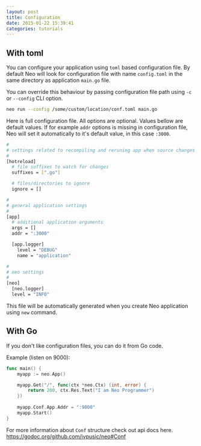 ```yaml
---
layout: post
title: Configuration
date: 2015-01-22 15:39:41
categories: tutorials
---
```


## With toml

You can configure your application using ``toml`` based configuration file. By default Neo will look for configuration file with name ``config.toml`` in the same directory as application ``main.go`` file.

You can override this behaviour by passing configuration file path using ``-c`` or ``--config`` CLI option.

```bash
neo run --config /some/custom/location/conf.toml main.go
```

Here is full configuration file. All options are optional.
Values bellow are default values. If for example ``addr`` options is missing in configuration file, Neo will set it automatically to it's default value, in this case ``:3000``.

```bash
#
# settings related to recompiling and reruning app when source changes
#
[hotreload]
  # file suffixes to watch for changes
  suffixes = [".go"]

  # files/directories to ignore
  ignore = []

#
# general application settings
#
[app]
  # additional application arguments
  args = []
  addr = ":3000"

  [app.logger]
    level = "DEBUG"
    name = "application"

#
# neo settings
#
[neo]
  [neo.logger]
  level = "INFO"
```

This file will be automatically generated when you create Neo application using ``new`` command.

## With Go

If you don't like configuration files, you can do it from Go code.

Example (listen on 9000):
```Go
func main() {
    myapp := neo.App()

    myapp.Get("/", func(ctx *neo.Ctx) (int, error) {
        return 200, ctx.Res.Text("I am Neo Programmer")
    })
    
    myapp.Conf.App.Addr = ":9000"
    myapp.Start()
}
```

For more information about `Conf` structure check out api docs here. https://godoc.org/github.com/ivpusic/neo#Conf 

